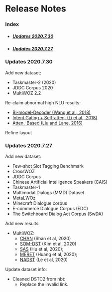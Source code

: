 # Release Notes

### Index
- ##### [Updates 2020.7.30](#20200730)
- ##### [Updates 2020.7.27](#20200727)



### <a name="20200730"></a> Updates 2020.7.30 
Add new dataset:
- Taskmaster-2 (2020)
- JDDC Corpus 2020
- MultiWOZ 2.2

Re-claim abnormal high NLU results:
- [Bi-model-Decoder (Wang et al., 2018)](https://aclweb.org/anthology/N18-2050) 
- [Intent Gating + Self-atten. (Li et al., 2018)](http://aclweb.org/anthology/D18-1417)
- [Atten.-Based (Liu and Lane, 2016)](https://arxiv.org/pdf/1609.01454.pdf)

Refine layout

### <a name="20200727"></a> Updates 2020.7.27 
Add new dataset:
- Few-shot Slot Tagging Benchmark
- CrossWOZ
- JDDC Corpus
- Chinese Artificial Intelligence Speakers (CAIS)
- Taskmaster-1
- Multimodal Dialogs (MMD) Dataset
- MetaLWOz
- Minecraft Dialogue corpus
- E-commerce Dialogue Corpus (EDC)
- The Switchboard Dialog Act Corpus (SwDA) 



Add new results:
- MultiWOZ: 
    - [CHAN](https://arxiv.org/pdf/2006.01554.pdf) (Shan et al, 2020) 
    - [SOM-DST](https://arxiv.org/pdf/1911.03906.pdf) (Kim et al, 2020)
    - [SAS](https://www.aclweb.org/anthology/2020.acl-main.567.pdf) (Hu et al, 2020);
    - [MERET](https://www.aclweb.org/anthology/2020.acl-main.636.pdf) (Huang et al, 2020);
    - [NADST](https://openreview.net/pdf?id=H1e_cC4twS) (Le et al, 2020) 
    
    
Update dataset info:
- Cleaned DSTC2 from nbt:
    - Replace the invalid link.